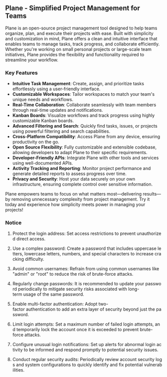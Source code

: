 ## Plane - Simplified Project Management for Teams

Plane is an open-source project management tool designed to help teams organize, plan, and execute their projects with ease. Built with simplicity and customization in mind, Plane offers a clean and intuitive interface that enables teams to manage tasks, track progress, and collaborate efficiently. Whether you're working on small personal projects or large-scale team initiatives, Plane provides the flexibility and functionality required to streamline your workflow.

### Key Features

- **Intuitive Task Management**: Create, assign, and prioritize tasks effortlessly using a user-friendly interface.
- **Customizable Workspaces**: Tailor workspaces to match your team's unique needs and workflows.
- **Real-Time Collaboration**: Collaborate seamlessly with team members through real-time updates and notifications.
- **Kanban Boards**: Visualize workflows and track progress using highly customizable Kanban boards.
- **Advanced Filtering and Search**: Quickly find tasks, issues, or projects using powerful filtering and search capabilities.
- **Cross-Platform Compatibility**: Access Plane from any device, ensuring productivity on the go.
- **Open Source Flexibility**: Fully customizable and extensible codebase, allowing developers to adapt Plane to their specific requirements.
- **Developer-Friendly APIs**: Integrate Plane with other tools and services using well-documented APIs.
- **Activity Tracking and Reporting**: Monitor project performance and generate detailed reports to assess progress over time.
- **Privacy and Security**: Host your data securely on your own infrastructure, ensuring complete control over sensitive information.

Plane empowers teams to focus on what matters most—delivering results—by removing unnecessary complexity from project management. Try it today and experience how simplicity meets power in managing your projects!

### Notice

1.  Protect the login address: Set access restrictions to prevent unauthorized direct access.
    
2.  Use a complex password: Create a password that includes uppercase letters, lowercase letters, numbers, and special characters to increase cracking difficulty.
    
3.  Avoid common usernames: Refrain from using common usernames like "admin" or "root" to reduce the risk of brute-force attacks.
    
4.  Regularly change passwords: It is recommended to update your password periodically to mitigate security risks associated with long-term usage of the same password.
    
5.  Enable multi-factor authentication: Adopt two-factor authentication to add an extra layer of security beyond just the password.
    
6.  Limit login attempts: Set a maximum number of failed login attempts, and temporarily lock the account once it is exceeded to prevent brute-force attacks.
    
7.  Configure unusual login notifications: Set up alerts for abnormal login activity to be informed and respond promptly to potential security issues.
    
8.  Conduct regular security audits: Periodically review account security logs and system configurations to quickly identify and fix potential vulnerabilities.
        